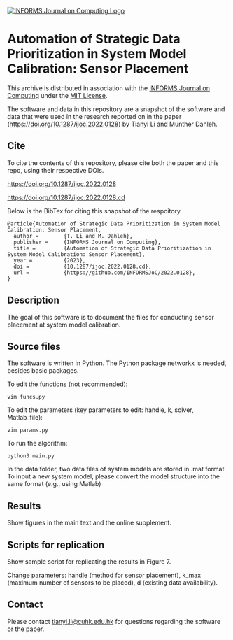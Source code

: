 [![INFORMS Journal on Computing Logo](https://INFORMSJoC.github.io/logos/INFORMS_Journal_on_Computing_Header.jpg)](https://pubsonline.informs.org/journal/ijoc)

# Automation of Strategic Data Prioritization in System Model Calibration: Sensor Placement

This archive is distributed in association with the [INFORMS Journal on
Computing](https://pubsonline.informs.org/journal/ijoc) under the [MIT License](LICENSE).

The software and data in this repository are a snapshot of the software and data
that were used in the research reported on in the paper 
(https://doi.org/10.1287/ijoc.2022.0128) by Tianyi Li and Munther Dahleh.

## Cite

To cite the contents of this repository, please cite both the paper and this repo, using their respective DOIs.

https://doi.org/10.1287/ijoc.2022.0128

https://doi.org/10.1287/ijoc.2022.0128.cd

Below is the BibTex for citing this snapshot of the respoitory.

```
@article{Automation of Strategic Data Prioritization in System Model Calibration: Sensor Placement,
  author =        {T. Li and M. Dahleh},
  publisher =     {INFORMS Journal on Computing},
  title =         {Automation of Strategic Data Prioritization in System Model Calibration: Sensor Placement},
  year =          {2023},
  doi =           {10.1287/ijoc.2022.0128.cd},
  url =           {https://github.com/INFORMSJoC/2022.0128},
}  
```

## Description

The goal of this software is to document the files for conducting sensor placement at system model calibration. 

## Source files

The software is written in Python. The Python package networkx is needed, besides basic packages.

To edit the functions (not recommended):

```
vim funcs.py
```

To edit the parameters (key parameters to edit: handle, k, solver, Matlab_file):

```
vim params.py
```

To run the algorithm:

```
python3 main.py
```

In the data folder, two data files of system models are stored in .mat format. To input a new system model, please convert the model structure into the same format (e.g., using Matlab)

## Results

Show figures in the main text and the online supplement.

## Scripts for replication

Show sample script for replicating the results in Figure 7. 

Change parameters: handle (method for sensor placement), k_max (maximum number of sensors to be placed), d (existing data availability).

## Contact

Please contact tianyi.li@cuhk.edu.hk for questions regarding the software or the paper.

